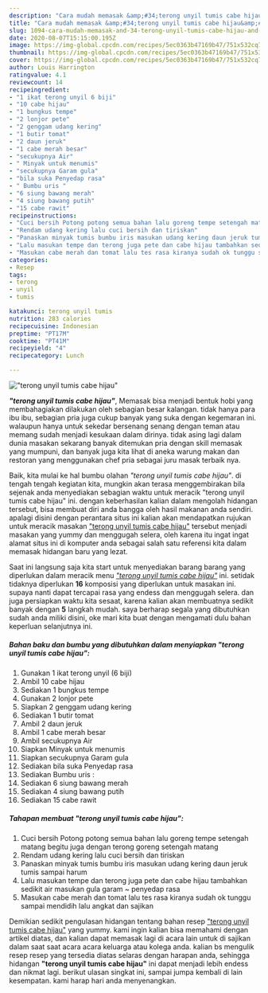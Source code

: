```yaml
---
description: "Cara mudah memasak &amp;#34;terong unyil tumis cabe hijau&amp;#34; yang Enak"
title: "Cara mudah memasak &amp;#34;terong unyil tumis cabe hijau&amp;#34; yang Enak"
slug: 1094-cara-mudah-memasak-and-34-terong-unyil-tumis-cabe-hijau-and-34-yang-enak
date: 2020-08-07T15:15:00.195Z
image: https://img-global.cpcdn.com/recipes/5ec0363b47169b47/751x532cq70/terong-unyil-tumis-cabe-hijau-foto-resep-utama.jpg
thumbnail: https://img-global.cpcdn.com/recipes/5ec0363b47169b47/751x532cq70/terong-unyil-tumis-cabe-hijau-foto-resep-utama.jpg
cover: https://img-global.cpcdn.com/recipes/5ec0363b47169b47/751x532cq70/terong-unyil-tumis-cabe-hijau-foto-resep-utama.jpg
author: Louis Harrington
ratingvalue: 4.1
reviewcount: 14
recipeingredient:
- "1 ikat terong unyil 6 biji"
- "10 cabe hijau"
- "1 bungkus tempe"
- "2 lonjor pete"
- "2 genggam udang kering"
- "1 butir tomat"
- "2 daun jeruk"
- "1 cabe merah besar"
- "secukupnya Air"
- " Minyak untuk menumis"
- "secukupnya Garam gula"
- "bila suka Penyedap rasa"
- " Bumbu uris "
- "6 siung bawang merah"
- "4 siung bawang putih"
- "15 cabe rawit"
recipeinstructions:
- "Cuci bersih Potong potong semua bahan lalu goreng tempe setengah matang begitu juga dengan terong goreng setengah matang"
- "Rendam udang kering lalu cuci bersih dan tiriskan"
- "Panaskan minyak tumis bumbu iris masukan udang kering daun jeruk tumis sampai harum"
- "Lalu masukan tempe dan terong juga pete dan cabe hijau tambahkan sedikit air masukan gula garam ~ penyedap rasa"
- "Masukan cabe merah dan tomat lalu tes rasa kiranya sudah ok tunggu sampai mendidih lalu angkat dan sajikan"
categories:
- Resep
tags:
- terong
- unyil
- tumis

katakunci: terong unyil tumis 
nutrition: 283 calories
recipecuisine: Indonesian
preptime: "PT17M"
cooktime: "PT41M"
recipeyield: "4"
recipecategory: Lunch

---
```



![&#34;terong unyil tumis cabe hijau&#34;](https://img-global.cpcdn.com/recipes/5ec0363b47169b47/751x532cq70/terong-unyil-tumis-cabe-hijau-foto-resep-utama.jpg)

<b><i>&#34;terong unyil tumis cabe hijau&#34;</i></b>, Memasak bisa menjadi bentuk hobi yang membahagiakan dilakukan oleh sebagian besar kalangan. tidak hanya para ibu ibu, sebagian pria juga cukup banyak yang suka dengan kegemaran ini. walaupun hanya untuk sekedar bersenang senang dengan teman atau memang sudah menjadi kesukaan dalam dirinya. tidak asing lagi dalam dunia masakan sekarang banyak ditemukan pria dengan skill memasak yang mumpuni, dan banyak juga kita lihat di aneka warung makan dan restoran yang menggunakan chef pria sebagai juru masak terbaik nya.

Baik, kita mulai ke hal bumbu olahan <i>&#34;terong unyil tumis cabe hijau&#34;</i>. di tengah tengah kegiatan kita, mungkin akan terasa menggembirakan bila sejenak anda menyediakan sebagian waktu untuk meracik &#34;terong unyil tumis cabe hijau&#34; ini. dengan keberhasilan kalian dalam mengolah hidangan tersebut, bisa membuat diri anda bangga oleh hasil makanan anda sendiri. apalagi disini dengan perantara situs ini kalian akan mendapatkan rujukan untuk meracik masakan <u>&#34;terong unyil tumis cabe hijau&#34;</u> tersebut menjadi masakan yang yummy dan menggugah selera, oleh karena itu ingat ingat alamat situs ini di komputer anda sebagai salah satu referensi kita dalam memasak hidangan baru yang lezat.




Saat ini langsung saja kita start untuk menyediakan barang barang yang diperlukan dalam meracik menu <u><i>&#34;terong unyil tumis cabe hijau&#34;</i></u> ini. setidak tidaknya diperlukan <b>16</b> komposisi yang diperlukan untuk masakan ini. supaya nanti dapat tercapai rasa yang endess dan menggugah selera. dan juga persiapkan waktu kita sesaat, karena kalian akan membuatnya sedikit banyak dengan <b>5</b> langkah mudah. saya berharap segala yang dibutuhkan sudah anda miliki disini, oke mari kita buat dengan mengamati dulu bahan keperluan selanjutnya ini.

<!--inarticleads1-->

##### Bahan baku dan bumbu yang dibutuhkan dalam menyiapkan &#34;terong unyil tumis cabe hijau&#34;:

1. Gunakan 1 ikat terong unyil (6 biji)
1. Ambil 10 cabe hijau
1. Sediakan 1 bungkus tempe
1. Gunakan 2 lonjor pete
1. Siapkan 2 genggam udang kering
1. Sediakan 1 butir tomat
1. Ambil 2 daun jeruk
1. Ambil 1 cabe merah besar
1. Ambil secukupnya Air
1. Siapkan  Minyak untuk menumis
1. Siapkan secukupnya Garam gula
1. Sediakan bila suka Penyedap rasa
1. Sediakan  Bumbu uris :
1. Sediakan 6 siung bawang merah
1. Sediakan 4 siung bawang putih
1. Sediakan 15 cabe rawit




<!--inarticleads2-->

##### Tahapan membuat &#34;terong unyil tumis cabe hijau&#34;:

1. Cuci bersih Potong potong semua bahan lalu goreng tempe setengah matang begitu juga dengan terong goreng setengah matang
1. Rendam udang kering lalu cuci bersih dan tiriskan
1. Panaskan minyak tumis bumbu iris masukan udang kering daun jeruk tumis sampai harum
1. Lalu masukan tempe dan terong juga pete dan cabe hijau tambahkan sedikit air masukan gula garam ~ penyedap rasa
1. Masukan cabe merah dan tomat lalu tes rasa kiranya sudah ok tunggu sampai mendidih lalu angkat dan sajikan




Demikian sedikit pengulasan hidangan tentang bahan resep <u>&#34;terong unyil tumis cabe hijau&#34;</u> yang yummy. kami ingin kalian bisa memahami dengan artikel diatas, dan kalian dapat memasak lagi di acara lain untuk di sajikan dalam saat saat acara acara keluarga atau kolega anda. kalian bs mengulik resep resep yang tersedia diatas selaras dengan harapan anda, sehingga hidangan <b>&#34;terong unyil tumis cabe hijau&#34;</b> ini dapat menjadi lebih endess dan nikmat lagi. berikut ulasan singkat ini, sampai jumpa kembali di lain kesempatan. kami harap hari anda menyenangkan.
